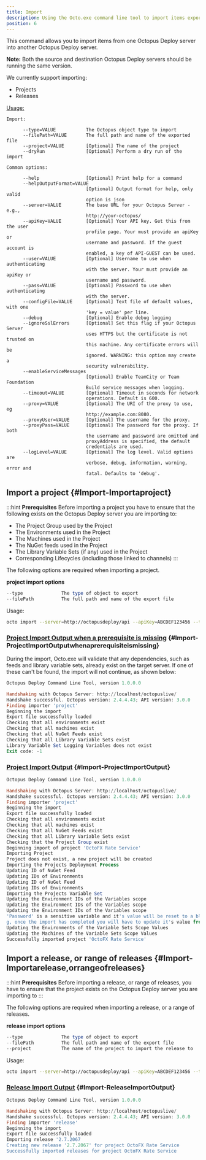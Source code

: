 ```yaml
---
title: Import
description: Using the Octo.exe command line tool to import items exported from another Octopus Deploy server.
position: 6
---
```


This command allows you to import items from one Octopus Deploy server into another Octopus Deploy server.

**Note:** Both the source and destination Octopus Deploy servers should be running the same version.

We currently support importing:

- Projects
- Releases

[Usage:](/docs/api-and-integration/octo.exe-command-line/import.md)

```text
Import: 

      --type=VALUE           The Octopus object type to import
      --filePath=VALUE       The full path and name of the exported file
      --project=VALUE        [Optional] The name of the project
      --dryRun               [Optional] Perform a dry run of the import

Common options: 

      --help                 [Optional] Print help for a command
      --helpOutputFormat=VALUE
                             [Optional] Output format for help, only valid 
                             option is json
      --server=VALUE         The base URL for your Octopus Server - e.g., 
                             http://your-octopus/
      --apiKey=VALUE         [Optional] Your API key. Get this from the user 
                             profile page. Your must provide an apiKey or 
                             username and password. If the guest account is 
                             enabled, a key of API-GUEST can be used.
      --user=VALUE           [Optional] Username to use when authenticating 
                             with the server. Your must provide an apiKey or 
                             username and password.
      --pass=VALUE           [Optional] Password to use when authenticating 
                             with the server.
      --configFile=VALUE     [Optional] Text file of default values, with one 
                             'key = value' per line.
      --debug                [Optional] Enable debug logging
      --ignoreSslErrors      [Optional] Set this flag if your Octopus Server 
                             uses HTTPS but the certificate is not trusted on 
                             this machine. Any certificate errors will be 
                             ignored. WARNING: this option may create a 
                             security vulnerability.
      --enableServiceMessages
                             [Optional] Enable TeamCity or Team Foundation 
                             Build service messages when logging.
      --timeout=VALUE        [Optional] Timeout in seconds for network 
                             operations. Default is 600.
      --proxy=VALUE          [Optional] The URI of the proxy to use, eg 
                             http://example.com:8080.
      --proxyUser=VALUE      [Optional] The username for the proxy.
      --proxyPass=VALUE      [Optional] The password for the proxy. If both 
                             the username and password are omitted and 
                             proxyAddress is specified, the default 
                             credentials are used. 
      --logLevel=VALUE       [Optional] The log level. Valid options are 
                             verbose, debug, information, warning, error and 
                             fatal. Defaults to 'debug'.
```

## Import a project {#Import-Importaproject}

:::hint
**Prerequisites**
Before importing a project you have to ensure that the following exists on the Octopus Deploy server you are importing to:

- The Project Group used by the Project
- The Environments used in the Project
- The Machines used in the Project
- The NuGet feeds used in the Project
- The Library Variable Sets (if any) used in the Project
- Corresponding Lifecycles (including those linked to channels)
  :::

The following options are required when importing a project.

**project import options**

```powershell
--type				The type of object to export
--filePath			The full path and name of the export file
```

Usage:

```bash
octo import --server=http://octopusdeploy/api --apiKey=ABCDEF123456 --type=project --filePath=C:\path\to\export\file.json
```

### [Project Import Output when a prerequisite is missing](/docs/api-and-integration/octo.exe-command-line/import.md) {#Import-ProjectImportOutputwhenaprerequisiteismissing}

During the import, Octo.exe will validate that any dependencies, such as feeds and library variable sets, already exist on the target server. If one of these can't be found, the import will not continue, as shown below:

```powershell
Octopus Deploy Command Line Tool, version 1.0.0.0

Handshaking with Octopus Server: http://localhost/octopuslive/
Handshake successful. Octopus version: 2.4.4.43; API version: 3.0.0
Finding importer 'project'
Beginning the import
Export file successfully loaded
Checking that all environments exist
Checking that all machines exist
Checking that all NuGet Feeds exist
Checking that all Library Variable Sets exist
Library Variable Set Logging Variables does not exist
Exit code: -1
```

### [Project Import Output](/docs/api-and-integration/octo.exe-command-line/import.md) {#Import-ProjectImportOutput}

```powershell
Octopus Deploy Command Line Tool, version 1.0.0.0

Handshaking with Octopus Server: http://localhost/octopuslive/
Handshake successful. Octopus version: 2.4.4.43; API version: 3.0.0
Finding importer 'project'
Beginning the import
Export file successfully loaded
Checking that all environments exist
Checking that all machines exist
Checking that all NuGet Feeds exist
Checking that all Library Variable Sets exist
Checking that the Project Group exist
Beginning import of project 'OctoFX Rate Service'
Importing Project
Project does not exist, a new project will be created
Importing the Projects Deployment Process
Updating ID of NuGet Feed
Updating IDs of Environments
Updating ID of NuGet Feed
Updating IDs of Environments
Importing the Projects Variable Set
Updating the Environment IDs of the Variables scope
Updating the Environment IDs of the Variables scope
Updating the Environment IDs of the Variables scope
'Password' is a sensitive variable and it's value will be reset to a blank strin
g, once the import has completed you will have to update it's value from the UI
Updating the Environments of the Variable Sets Scope Values
Updating the Machines of the Variable Sets Scope Values
Successfully imported project 'OctoFX Rate Service'
```

## Import a release, or range of releases {#Import-Importarelease,orrangeofreleases}

:::hint
**Prerequisites**
Before importing a release, or range of releases, you have to ensure that the project exists on the Octopus Deploy server you are importing to
:::

The following options are required when importing a release, or a range of releases.

**release import options**

```powershell
--type				The type of object to export
--filePath			The full path and name of the export file
--project			The name of the project to import the release to
```

Usage:

```bash
octo import --server=http://octopusdeploy/api --apiKey=ABCDEF123456 --type=release --project=projectname --filePath=C:\path\to\export\file.json
```

### [Release Import Output](/docs/api-and-integration/octo.exe-command-line/import.md) {#Import-ReleaseImportOutput}

```powershell
Octopus Deploy Command Line Tool, version 1.0.0.0

Handshaking with Octopus Server: http://localhost/octopuslive/
Handshake successful. Octopus version: 2.4.4.43; API version: 3.0.0
Finding importer 'release'
Beginning the import
Export file successfully loaded
Importing release '2.7.2067
Creating new release '2.7.2067' for project OctoFX Rate Service
Successfully imported releases for project OctoFX Rate Service
```
